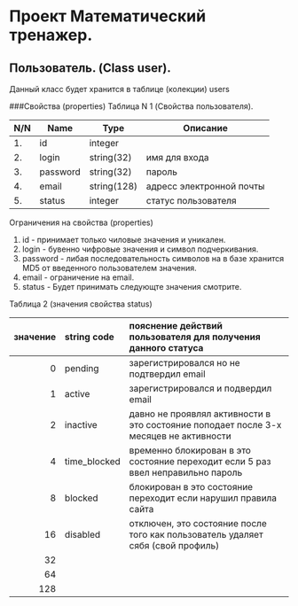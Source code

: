 # Проект Математический тренажер.

## Пользователь. (Class user).

Данный класс будет хранится в таблице (колекции) users

###Свойства (properties)
Таблица N 1 (Свойства пользователя).

|N/N|Name    |Type       |Описание                |
|---|--------|-----------|------------------------|
|1. |id      |integer    |                        |
|2. |login   |string(32) |имя для входа           |
|3. |password|string(32) |пароль                  |
|4. |email   |string(128)|адресс электронной почты|
|5. |status  |integer    |статус пользователя     |

Ограничения на свойства (properties)

1. id - принимает только чиловые значения и уникален.
2. login - бувенно чифровые значения и символ подчеркивания.
3. password - либая последовательность символов на в базе хранится MD5 от введенного пользователем значения.
4. email - ограничение на email.
5. status - Будет принимать следующте значения смотрите.

Таблица 2 (значения свойства status)

|значение|string code |пояснение действий пользователя для получения данного статуса|
|-------:|:-----------|:------------------------------------------------------------|
|0       |pending     |зарегистрировался но не подтвердил email                     |
|1       |active      |зарегистрировался и подвердил email                          |
|2       |inactive    |давно не проявлял активности в это состояние поподает после 3-х месяцев не активности|
|4       |time_blocked|временно блокирован в это состояние переходит если 5 раз ввел неправильно пароль|
|8       |blocked     |блокирован в это состояние переходит если нарушил правила сайта|
|16      |disabled    |отключен, это состояние после того как пользователь удаляет сябя (свой профиль)|
|32      |            | |
|64      |            | |
|128     |            | |
